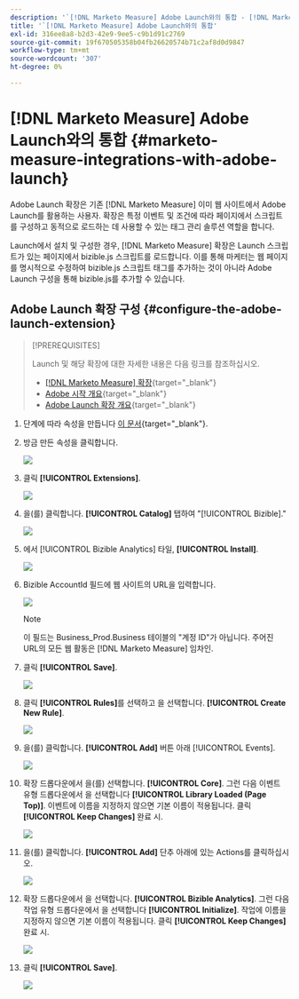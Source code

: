 ```yaml
---
description: '`[!DNL Marketo Measure] Adobe Launch와의 통합 - [!DNL Marketo Measure] - 제품 설명서'''
title: '`[!DNL Marketo Measure] Adobe Launch와의 통합'
exl-id: 316ee8a8-b2d3-42e9-9ee5-c9b1d91c2769
source-git-commit: 19f670505358b04fb26620574b71c2af8d0d9847
workflow-type: tm+mt
source-wordcount: '307'
ht-degree: 0%

---
```


# [!DNL Marketo Measure] Adobe Launch와의 통합 {#marketo-measure-integrations-with-adobe-launch}

Adobe Launch 확장은 기존 [!DNL Marketo Measure] 이미 웹 사이트에서 Adobe Launch를 활용하는 사용자. 확장은 특정 이벤트 및 조건에 따라 페이지에서 스크립트를 구성하고 동적으로 로드하는 데 사용할 수 있는 태그 관리 솔루션 역할을 합니다.

Launch에서 설치 및 구성한 경우, [!DNL Marketo Measure] 확장은 Launch 스크립트가 있는 페이지에서 bizible.js 스크립트를 로드합니다. 이를 통해 마케터는 웹 페이지를 명시적으로 수정하여 bizible.js 스크립트 태그를 추가하는 것이 아니라 Adobe Launch 구성을 통해 bizible.js를 추가할 수 있습니다.

## Adobe Launch 확장 구성 {#configure-the-adobe-launch-extension}

>[!PREREQUISITES]
>
>Launch 및 해당 확장에 대한 자세한 내용은 다음 링크를 참조하십시오.
>
>* [[!DNL Marketo Measure] 확장](https://experienceleague.adobe.com/docs/experience-platform/destinations/catalog/email/bizible.html?lang=en#catalog){target="_blank"}
>* [Adobe 시작 개요](https://experienceleague.adobe.com/docs/launch-learn/implementing-in-websites-with-launch/index.html?lang=en#prerequisites){target="_blank"}
>* [Adobe Launch 확장 개요](https://experienceleague.adobe.com/docs/launch/using/extension-dev/overview.html?lang=en#extension-configuration){target="_blank"}


1. 단계에 따라 속성을 만듭니다 [이 문서](https://experienceleague.adobe.com/docs/platform-learn/implement-in-websites/configure-tags/create-a-property.html?lang=en#go-to-the-data-collection-interface){target="_blank"}.

1. 방금 만든 속성을 클릭합니다.

   ![](assets/marketo-measure-integrations-with-adobe-launch-1.png)

1. 클릭 **[!UICONTROL Extensions]**.

   ![](assets/marketo-measure-integrations-with-adobe-launch-2.png)

1. 을(를) 클릭합니다. **[!UICONTROL Catalog]** 탭하여 &quot;[!UICONTROL Bizible].&quot;

   ![](assets/marketo-measure-integrations-with-adobe-launch-3.png)

1. 에서 [!UICONTROL Bizible Analytics] 타일, **[!UICONTROL Install]**.

   ![](assets/marketo-measure-integrations-with-adobe-launch-4.png)

1. Bizible AccountId 필드에 웹 사이트의 URL을 입력합니다.

   ![](assets/marketo-measure-integrations-with-adobe-launch-5.png)

   >[!NOTE]
   >
   >이 필드는 Business_Prod.Business 테이블의 &quot;계정 ID&quot;가 아닙니다. 주어진 URL의 모든 웹 활동은 [!DNL Marketo Measure] 임차인.

1. 클릭 **[!UICONTROL Save]**.

   ![](assets/marketo-measure-integrations-with-adobe-launch-6.png)

1. 클릭 **[!UICONTROL Rules]**&#x200B;를 선택하고 을 선택합니다. **[!UICONTROL Create New Rule]**.

   ![](assets/marketo-measure-integrations-with-adobe-launch-7.png)

1. 을(를) 클릭합니다. **[!UICONTROL Add]** 버튼 아래 [!UICONTROL Events].

   ![](assets/marketo-measure-integrations-with-adobe-launch-8.png)

1. 확장 드롭다운에서 을(를) 선택합니다. **[!UICONTROL Core]**. 그런 다음 이벤트 유형 드롭다운에서 을 선택합니다 **[!UICONTROL Library Loaded (Page Top)]**. 이벤트에 이름을 지정하지 않으면 기본 이름이 적용됩니다. 클릭 **[!UICONTROL Keep Changes]** 완료 시.

   ![](assets/marketo-measure-integrations-with-adobe-launch-9.png)

1. 을(를) 클릭합니다. **[!UICONTROL Add]** 단추 아래에 있는 Actions를 클릭하십시오.

   ![](assets/marketo-measure-integrations-with-adobe-launch-10.png)

1. 확장 드롭다운에서 을 선택합니다. **[!UICONTROL Bizible Analytics]**. 그런 다음 작업 유형 드롭다운에서 을 선택합니다 **[!UICONTROL Initialize]**. 작업에 이름을 지정하지 않으면 기본 이름이 적용됩니다. 클릭 **[!UICONTROL Keep Changes]** 완료 시.

   ![](assets/marketo-measure-integrations-with-adobe-launch-11.png)

1. 클릭 **[!UICONTROL Save]**.

   ![](assets/marketo-measure-integrations-with-adobe-launch-12.png)
